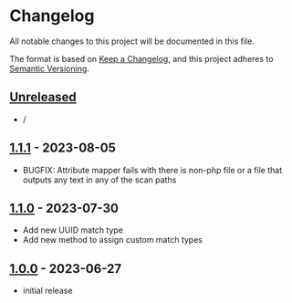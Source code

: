 # Changelog

All notable changes to this project will be documented in this file.

The format is based on [Keep a Changelog],
and this project adheres to [Semantic Versioning].

## [Unreleased]

- /

## [1.1.1] - 2023-08-05

- BUGFIX: Attribute mapper fails with there is non-php file or a file that
  outputs any text in any of the scan paths

## [1.1.0] - 2023-07-30

- Add new UUID match type
- Add new method to assign custom match types

## [1.0.0] - 2023-06-27

- initial release

<!-- Links -->

[keep a changelog]: https://keepachangelog.com/en/1.0.0/
[semantic versioning]: https://semver.org/spec/v2.0.0.html

<!-- Versions -->

[unreleased]: https://github.com/iziphp/router/compare/v1.1.1...HEAD
[1.1.1]: https://github.com/iziphp/router/releases/tag/v1.1.1
[1.1.0]: https://github.com/iziphp/router/releases/tag/v1.1.0
[1.0.0]: https://github.com/iziphp/router/releases/tag/v1.0.0
